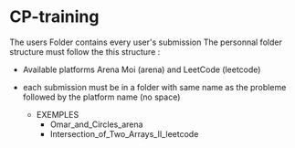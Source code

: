 # CP-training

The users Folder contains every user's submission
The personnal folder structure must follow the this structure :

- Available platforms Arena Moi (arena) and LeetCode (leetcode)

- each submission must be in a folder with same name as the probleme followed by the platform name (no space)
  - EXEMPLES
    - Omar_and_Circles_arena
    - Intersection_of_Two_Arrays_II_leetcode
